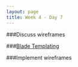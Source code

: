 ```yaml
---
layout: page
title: Week 4 - Day 7
---
```


###Discuss wireframes

###[Blade Templating](http://laravel.com/docs/templates)

###Implement wireframes
